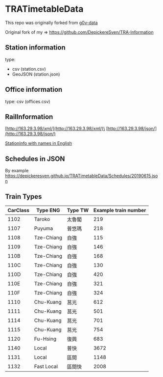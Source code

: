 # TRATimetableData

This repo was originally forked from [g0v-data](https://github.com/g0v-data/railway)

Original fork of my => https://github.com/DepickereSven/TRA-Information

## Station information

type: 
- csv (station.csv)
- GeoJSON (station.json)

## Office information

type: csv (offices.csv)

## RailInformation


[http://163.29.3.98/xml/](http://163.29.3.98/xml/)\
[http://163.29.3.98/json/](http://163.29.3.98/json/)


[StationInfo with names in English](https://depickeresven.github.io/TRATimetableData/stationInfo.json)

## Schedules in JSON 

By example https://depickeresven.github.io/TRATimetableData/Schedules/20190615.json


## Train Types

CarClass    |Type ENG    | Type TW   | Example train number | 
----------- |----------- |-----------|----------------------|
1102        |Taroko      |太魯閣      |219                   | 
1107        |Puyuma      |普悠瑪      |218                   | 
1108        |Tze-Chiang  |自強        |115                   | 
1109        |Tze-Chiang  |自強        |146                   | 
110B        |Tze-Chiang  |自強        |168                   | 
110C        |Tze-Chiang  |自強        |130                   | 
110D        |Tze-Chiang  |自強        |420                   | 
110E        |Tze-Chiang  |自強        |321                   | 
110F        |Tze-Chiang  |自強        |324                   | 
1110        |Chu-Kuang   |莒光        |612                   | 
1111        |Chu-Kuang   |莒光        |501                   | 
1114        |Chu-Kuang   |莒光        |701                   | 
1115        |Chu-Kuang   |莒光        |754                   | 
1120        |Fu-Hsing    |復興        |683                   | 
1140        |Local       |普快        |3672                  | 
1131        |Local       |區間        |1148                  | 
1132        |Fast Local  |區間快      |2008                  | 